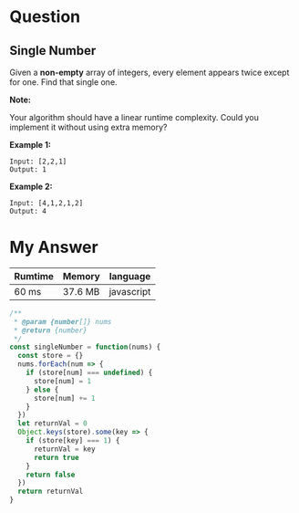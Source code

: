 # Question
## Single Number

Given a **non-empty** array of integers, every element appears twice except for one. Find that single one.

**Note:**

Your algorithm should have a linear runtime complexity. Could you implement it without using extra memory?

**Example 1:**
```
Input: [2,2,1]
Output: 1
```

**Example 2:**
```
Input: [4,1,2,1,2]
Output: 4
```

# My Answer

|Rumtime|Memory|language|
|----|-----|-----|
|60 ms|37.6 MB|javascript|


```javascript
/**
 * @param {number[]} nums
 * @return {number}
 */
const singleNumber = function(nums) {
  const store = {}
  nums.forEach(num => {
    if (store[num] === undefined) {
      store[num] = 1
    } else {
      store[num] += 1
    }
  })
  let returnVal = 0
  Object.keys(store).some(key => {
    if (store[key] === 1) {
      returnVal = key
      return true
    }
    return false
  })
  return returnVal
}
```
